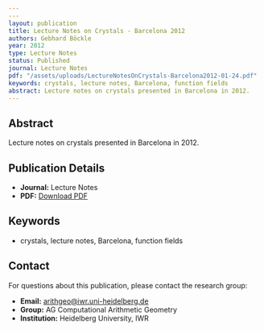 ```yaml
---
---
layout: publication
title: Lecture Notes on Crystals - Barcelona 2012
authors: Gebhard Böckle
year: 2012
type: Lecture Notes
status: Published
journal: Lecture Notes
pdf: "/assets/uploads/LectureNotesOnCrystals-Barcelona2012-01-24.pdf"
keywords: crystals, lecture notes, Barcelona, function fields
abstract: Lecture notes on crystals presented in Barcelona in 2012.
---
```



## Abstract

Lecture notes on crystals presented in Barcelona in 2012.

## Publication Details

- **Journal:** Lecture Notes
- **PDF:** [Download PDF](/assets/uploads/LectureNotesOnCrystals-Barcelona2012-01-24.pdf)

## Keywords

- crystals, lecture notes, Barcelona, function fields


## Contact

For questions about this publication, please contact the research group:
- **Email:** arithgeo@iwr.uni-heidelberg.de
- **Group:** AG Computational Arithmetic Geometry
- **Institution:** Heidelberg University, IWR
